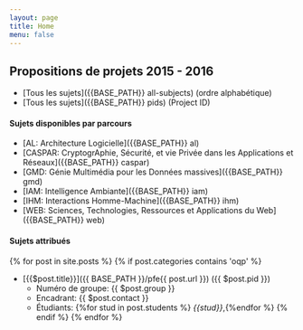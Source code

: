 ```yaml
---
layout: page
title: Home
menu: false
---
```

## Propositions de projets 2015 - 2016

  * [Tous les sujets]({{BASE_PATH}} all-subjects) (ordre alphabétique)
  * [Tous les sujets]({{BASE_PATH}} pids) (Project ID)

#### Sujets disponibles par parcours

  * [AL: Architecture Logicielle]({{BASE_PATH}} al)
  * [CASPAR: CryptogrAphie, Sécurité, et vie Privée dans les Applications et Réseaux]({{BASE_PATH}} caspar)
  * [GMD: Génie Multimédia pour les Données massives]({{BASE_PATH}} gmd)
  * [IAM: Intelligence Ambiante]({{BASE_PATH}} iam)
  * [IHM: Interactions Homme-Machine]({{BASE_PATH}} ihm)
  * [WEB: Sciences, Technologies, Ressources et Applications du Web]({{BASE_PATH}} web)
  
#### Sujets attribués

{% for post in site.posts %}
    {% if post.categories contains 'oqp' %}
  * [{{$post.title}}]({{ BASE_PATH }}/pfe{{ post.url }}) ({{ $post.pid }})
    * Numéro de groupe: {{ $post.group }}
    * Encadrant:  {{ $post.contact }}
    * Étudiants: {%for stud in post.students %} *{{stud}}*,{%endfor %}
    {% endif %}
{% endfor %}

  
  
